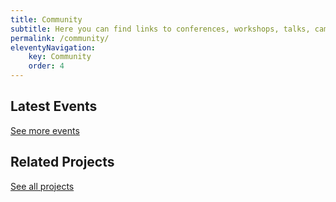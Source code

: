 ```yaml
---
title: Community
subtitle: Here you can find links to conferences, workshops, talks, camps, and other events that explore topics and resources related to accessible coding
permalink: /community/
eleventyNavigation:
    key: Community
    order: 4
---
```

## Latest Events

[See more events](/community/events/)

## Related Projects

[See all projects](/community/projects/)
